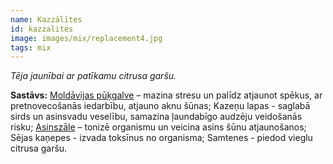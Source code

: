 ```yaml
---
name: Kazzālītes
id: kazzalites
image: images/mix/replacement4.jpg
tags: mix
---
```

*Tēja jaunībai ar patīkamu citrusa garšu.*

**Sastāvs:**
<a href="https://www.danga.lv/mono/#moldavijas_pukgalve">Moldāvijas pūķgalve</a> – mazina stresu un palīdz atjaunot spēkus, ar pretnovecošanās iedarbību, atjauno aknu šūnas;
Kazeņu lapas - saglabā sirds un asinsvadu veselību, samazina ļaundabīgo audzēju veidošanās risku;
<a href="https://www.danga.lv/mono/#asinszale">Asinszāle</a> – tonizē organismu un veicina asins šūnu atjaunošanos;
Sējas kaņepes - izvada toksīnus no organisma;
Samtenes - piedod vieglu citrusa garšu.
